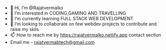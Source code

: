 - 👋 Hi, I’m @Rajatvermalko
- 👀 I’m interested in CODING,GAMING AND TRAVELLING
- 🌱 I’m currently learning FULL STACK WEB DEVELOPMENT
- 💞️ I’m looking to collaborate on few webdev projects to contribute and raise my skils
- 📫 How to reach me by https://rajatvermalko.netlify.app contact section 
- Email me - rajatvermabtech@gmail.com

<!---
Rajatvermalko/Rajatvermalko is a ✨ special ✨ repository because its `README.md` (this file) appears on your GitHub profile.
You can click the Preview link to take a look at your changes.
--->
